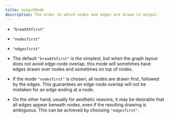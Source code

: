 ```yaml
---
title: outputMode
description: The order in which nodes and edges are drawn in output.
---
```

* `"breadthfirst"`
* `"nodesfirst"`
* `"edgesfirst"`

* The default `"breadthfirst"` is the simplest, but when the graph
  layout does not avoid edge-node overlap, this mode will sometimes have
  edges drawn over nodes and sometimes on top of nodes.

* If the mode `"nodesfirst"` is chosen, all nodes are drawn first, followed by the
  edges. This guarantees an edge-node overlap will not be mistaken for
  an edge ending at a node.

* On the other hand, usually for aesthetic
  reasons, it may be desirable that all edges appear beneath nodes, even
  if the resulting drawing is ambiguous. This can be achieved by choosing
  `"edgesfirst"`.
